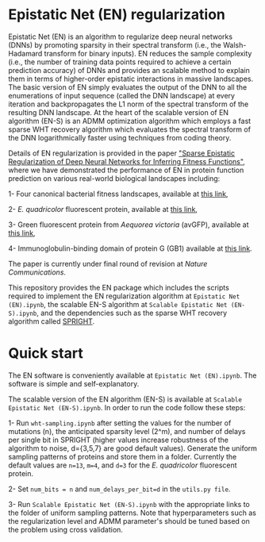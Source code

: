 # Epistatic Net (EN) regularization
Epistatic Net (EN) is an algorithm to regularize deep neural networks (DNNs) by promoting sparsity in their spectral transform (i.e., the Walsh-Hadamard transform for binary inputs). EN reduces the sample complexity (i.e., the number of training data points required to achieve a certain prediction accuracy) of DNNs and provides an scalable method to explain them in terms of higher-order epistatic interactions in massive landscapes. The basic version of EN simply evaluates the output of the DNN to all the enumerations of input sequence (called the DNN landscape) at every iteration and backpropagates the L1 norm of the spectral transform of the resulting DNN landscape. At the heart of the scalable version of EN algorithm (EN-S) is an ADMM optimization algorithm which employs a fast sparse WHT recovery algorithm which evaluates the spectral transform of the DNN logarithmically faster using techniques from coding theory.

Details of EN regularization is provided in the paper ["Sparse Epistatic Regularization of Deep Neural Networks for Inferring Fitness Functions"](<https://www.biorxiv.org/content/10.1101/2020.11.24.396994v3.abstract>), where we have demonstrated the performance of EN in protein function prediction on various real-world biological landscapes including: 

1- Four canonical bacterial fitness landscapes, available at [this link](<https://github.com/harmslab/notebooks-nonlinear-high-order-epistasis>),

2- *E. quadricolor* fluorescent protein, available at [this link](<https://doi.org/10.1038/s41467-019-12130-8>),

3- Green fluorescent protein from *Aequorea victoria* (avGFP), available at [this link](<https://doi.org/10.6084/m9.figshare.3102154.v1>),

4- Immunoglobulin-binding domain of protein G (GB1) available at [this link](<https://elifesciences.org/articles/16965/figures>).



The paper is currently under final round of revision at *Nature Communications*.

This repository provides the EN package which includes the scripts required to implement the EN regularization algorithm at `Epistatic Net (EN).ipynb`, the scalable EN-S algorithm at `Scalable Epistatic Net (EN-S).ipynb`, and the dependencies such as the sparse WHT recovery algorithm called [SPRIGHT](<https://arxiv.org/abs/1508.06336>).

# Quick start
The EN software is conveniently available at `Epistatic Net (EN).ipynb`. The software is simple and self-explanatory. 

The scalable version of the EN algorithm (EN-S) is available at `Scalable Epistatic Net (EN-S).ipynb`. In order to run the code follow these steps:

1- Run `wht-sampling.ipynb` after setting the values for the number of mutations (n), the anticipated sparsity level (2^m), and number of delays per single bit in SPRIGHT (higher values increase robustness of the algorithm to noise, d={3,5,7} are good default values). Generate the uniform sampling patterns of proteins and store them in a folder. Currently the default values are `n=13`, `m=4`, and `d=3` for the *E. quadricolor* fluorescent protein.

2- Set `num_bits = n` and `num_delays_per_bit=d` in the `utils.py file`.

3- Run `Scalable Epistatic Net (EN-S).ipynb` with the appropriate links to the folder of uniform sampling patterns. Note that hyperparameters such as the regularization level and ADMM parameter's should be tuned based on the problem using cross validation.



